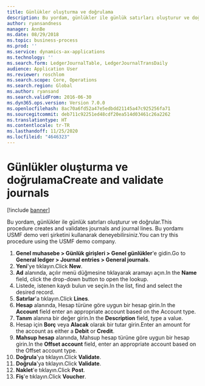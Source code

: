 ```yaml
---
title: Günlükler oluşturma ve doğrulama
description: Bu yordam, günlükler ile günlük satırları oluşturur ve doğrular.
author: ryansandness
manager: AnnBe
ms.date: 08/29/2018
ms.topic: business-process
ms.prod: ''
ms.service: dynamics-ax-applications
ms.technology: ''
ms.search.form: LedgerJournalTable, LedgerJournalTransDaily
audience: Application User
ms.reviewer: roschlom
ms.search.scope: Core, Operations
ms.search.region: Global
ms.author: ryansand
ms.search.validFrom: 2016-06-30
ms.dyn365.ops.version: Version 7.0.0
ms.openlocfilehash: 8ac70a6fd52a47e5edbdd21145a47c925256fa71
ms.sourcegitcommit: deb711c92251ed48cdf20ea514d03461c26a2262
ms.translationtype: HT
ms.contentlocale: tr-TR
ms.lasthandoff: 11/25/2020
ms.locfileid: "4646323"
---
```

# <a name="create-and-validate-journals"></a><span data-ttu-id="bf846-103">Günlükler oluşturma ve doğrulama</span><span class="sxs-lookup"><span data-stu-id="bf846-103">Create and validate journals</span></span>

[!include [banner](../../includes/banner.md)]

<span data-ttu-id="bf846-104">Bu yordam, günlükler ile günlük satırları oluşturur ve doğrular.</span><span class="sxs-lookup"><span data-stu-id="bf846-104">This procedure creates and validates journals and journal lines.</span></span> <span data-ttu-id="bf846-105">Bu yordamı USMF demo veri şirketini kullanarak deneyebilirsiniz.</span><span class="sxs-lookup"><span data-stu-id="bf846-105">You can try this procedure using the USMF demo company.</span></span>  

1. <span data-ttu-id="bf846-106">**Genel muhasebe > Günlük girişleri > Genel günlükler**'e gidin.</span><span class="sxs-lookup"><span data-stu-id="bf846-106">Go to **General ledger > Journal entries > General journals**.</span></span>
2. <span data-ttu-id="bf846-107">**Yeni**'ye tıklayın.</span><span class="sxs-lookup"><span data-stu-id="bf846-107">Click **New**.</span></span>
3. <span data-ttu-id="bf846-108">**Ad** alanında, açılır menü düğmesine tıklayarak aramayı açın.</span><span class="sxs-lookup"><span data-stu-id="bf846-108">In the **Name** field, click the drop-down button to open the lookup.</span></span>
4. <span data-ttu-id="bf846-109">Listede, istenen kaydı bulun ve seçin.</span><span class="sxs-lookup"><span data-stu-id="bf846-109">In the list, find and select the desired record.</span></span>
5. <span data-ttu-id="bf846-110">**Satırlar**'a tıklayın.</span><span class="sxs-lookup"><span data-stu-id="bf846-110">Click **Lines**.</span></span>
6. <span data-ttu-id="bf846-111">**Hesap** alanında, Hesap türüne göre uygun bir hesap girin.</span><span class="sxs-lookup"><span data-stu-id="bf846-111">In the **Account** field enter an appropriate account based on the Account type.</span></span>
7. <span data-ttu-id="bf846-112">**Tanım** alanına bir değer girin.</span><span class="sxs-lookup"><span data-stu-id="bf846-112">In the **Description** field, type a value.</span></span>
8. <span data-ttu-id="bf846-113">Hesap için **Borç** veya **Alacak** olarak bir tutar girin.</span><span class="sxs-lookup"><span data-stu-id="bf846-113">Enter an amount for the account as either a **Debit** or **Credit**.</span></span> 
9. <span data-ttu-id="bf846-114">**Mahsup hesap** alanında, Mahsup hesap türüne göre uygun bir hesap girin.</span><span class="sxs-lookup"><span data-stu-id="bf846-114">In the **Offset account** field, enter an appropriate account based on the Offset account type.</span></span>
10. <span data-ttu-id="bf846-115">**Doğrula**'ya tıklayın.</span><span class="sxs-lookup"><span data-stu-id="bf846-115">Click **Validate**.</span></span>
11. <span data-ttu-id="bf846-116">**Doğrula**'ya tıklayın.</span><span class="sxs-lookup"><span data-stu-id="bf846-116">Click **Validate**.</span></span>
12. <span data-ttu-id="bf846-117">**Naklet**'e tıklayın.</span><span class="sxs-lookup"><span data-stu-id="bf846-117">Click **Post**.</span></span>
13. <span data-ttu-id="bf846-118">**Fiş**'e tıklayın.</span><span class="sxs-lookup"><span data-stu-id="bf846-118">Click **Voucher**.</span></span>

